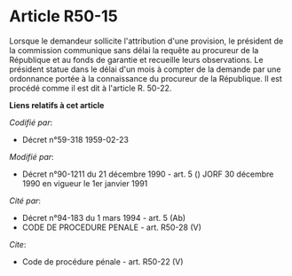 # Article R50-15

Lorsque le demandeur sollicite l'attribution d'une provision, le président de la commission communique sans délai la requête
au procureur de la République et au fonds de garantie et recueille leurs observations. Le président statue dans le délai d'un
mois à compter de la demande par une ordonnance portée à la connaissance du procureur de la République. Il est procédé comme
il est dit à l'article R. 50-22.

**Liens relatifs à cet article**

_Codifié par_:

  - Décret n°59-318 1959-02-23

_Modifié par_:

  - Décret n°90-1211 du 21 décembre 1990 - art. 5 () JORF 30 décembre 1990 en vigueur le 1er janvier 1991

_Cité par_:

  - Décret n°94-183 du 1 mars 1994 - art. 5 (Ab)
  - CODE DE PROCEDURE PENALE - art. R50-28 (V)

_Cite_:

  - Code de procédure pénale - art. R50-22 (V)
